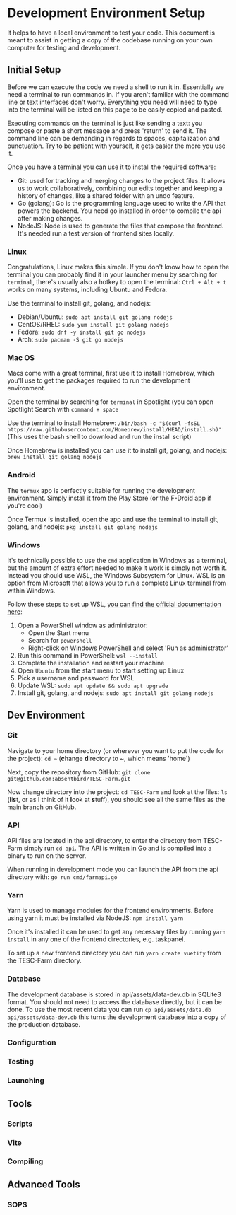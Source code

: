 # Development Environment Setup
It helps to have a local environment to test your code. This document is meant to assist in getting a copy of the codebase running on your own computer for testing and development.

## Initial Setup
Before we can execute the code we need a shell to run it in. Essentially we need a terminal to run commands in. If you aren't familiar with the command line or text interfaces don't worry. Everything you need will need to type into the terminal will be listed on this page to be easily copied and pasted.

Executing commands on the terminal is just like sending a text: you compose or paste a short message and press 'return' to send it. The command line can be demanding in regards to spaces, capitalization and punctuation. Try to be patient with yourself, it gets easier the more you use it.

Once you have a terminal you can use it to install the required software:

- Git: used for tracking and merging changes to the project files. It allows us to work collaboratively, combining our edits together and keeping a history of changes, like a shared folder with an undo feature.
- Go (golang): Go is the programming language used to write the API that powers the backend. You need go installed in order to compile the api after making changes.
- NodeJS: Node is used to generate the files that compose the frontend. It's needed run a test version of frontend sites locally.

### Linux
Congratulations, Linux makes this simple. If you don't know how to open the terminal you can probably find it in your launcher menu by searching for `terminal`, there's usually also a hotkey to open the terminal: `Ctrl + Alt + t` works on many systems, including Ubuntu and Fedora.

Use the terminal to install git, golang, and nodejs:

- Debian/Ubuntu: `sudo apt install git golang nodejs`
- CentOS/RHEL: `sudo yum install git golang nodejs`
- Fedora: `sudo dnf -y install git go nodejs`
- Arch: `sudo pacman -S git go nodejs`

### Mac OS
Macs come with a great terminal, first use it to install Homebrew, which you'll use to get the packages required to run the development environment.

Open the terminal by searching for `terminal` in Spotlight (you can open Spotlight Search with `command + space`

Use the terminal to install Homebrew: `/bin/bash -c "$(curl -fsSL https://raw.githubusercontent.com/Homebrew/install/HEAD/install.sh)"` (This uses the bash shell to download and run the install script)

Once Homebrew is installed you can use it to install git, golang, and nodejs: `brew install git golang nodejs`

### Android
The `termux` app is perfectly suitable for running the development environment. Simply install it from the Play Store (or the F-Droid app if you're cool)

Once Termux is installed, open the app and use the terminal to install git, golang, and nodejs: `pkg install git golang nodejs`

### Windows
It's technically possible to use the `cmd` application in Windows as a terminal, but the amount of extra effort needed to make it work is simply not worth it. Instead you should use WSL, the Windows Subsystem for Linux. WSL is an option from Microsoft that allows you to run a complete Linux terminal from within Windows.

Follow these steps to set up WSL, [you can find the official documentation here](https://learn.microsoft.com/en-us/windows/wsl/setup/environment):

1. Open a PowerShell window as administrator:
    - Open the Start menu
    - Search for `powershell`
    - Right-click on Windows PowerShell and select 'Run as administrator'
2. Run this command in PowerShell: `wsl --install`
3. Complete the installation and restart your machine
4. Open `Ubuntu` from the start menu to start setting up Linux
5. Pick a username and password for WSL
6. Update WSL: `sudo apt update && sudo apt upgrade`
7. Install git, golang, and nodejs: `sudo apt install git golang nodejs`

## Dev Environment

### Git
Navigate to your home directory (or wherever you want to put the code for the project): `cd ~` (**c**hange **d**irectory to ~, which means 'home')

Next, copy the repository from GitHub: `git clone git@github.com:absentbird/TESC-Farm.git`

Now change directory into the project: `cd TESC-Farm` and look at the files: `ls` (**l**i**s**t, or as I think of it **l**ook at **s**tuff), you should see all the same files as the main branch on GitHub.

### API
API files are located in the api directory, to enter the directory from TESC-Farm simply run `cd api`. The API is written in Go and is compiled into a binary to run on the server.

When running in development mode you can launch the API from the api directory with: `go run cmd/farmapi.go`

### Yarn
Yarn is used to manage modules for the frontend environments. Before using yarn it must be installed via NodeJS: `npm install yarn`

Once it's installed it can be used to get any necessary files by running `yarn install` in any one of the frontend directories, e.g. taskpanel.

To set up a new frontend directory you can run `yarn create vuetify` from the TESC-Farm directory.

### Database
The development database is stored in api/assets/data-dev.db in SQLite3 format. You should not need to access the database directly, but it can be done. To use the most recent data you can run `cp api/assets/data.db api/assets/data-dev.db` this turns the development database into a copy of the production database.

### Configuration

### Testing

### Launching

## Tools

### Scripts

### Vite

### Compiling

## Advanced Tools

### SOPS
